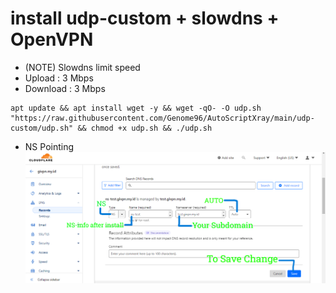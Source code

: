 # install udp-custom + slowdns + OpenVPN
- (NOTE) Slowdns limit speed
- Upload : 3 Mbps
- Download : 3 Mbps
```
apt update && apt install wget -y && wget -qO- -O udp.sh "https://raw.githubusercontent.com/Genome96/AutoScriptXray/main/udp-custom/udp.sh" && chmod +x udp.sh && ./udp.sh
```
- NS Pointing
![Service Status](https://raw.githubusercontent.com/Genome96/AutoScriptXray/main/udp-custom/slowdns/nspointing.png)


